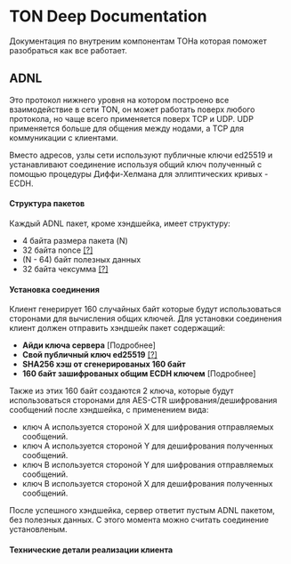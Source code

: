 # TON Deep Documentation
Документация по внутреним компонентам ТОНа которая поможет разобраться как все работает.

## ADNL
Это протокол нижнего уровня на котором построено все взаимодействие в сети TON, он может работать поверх любого протокола, но чаще всего применяется поверх TCP и UDP. UDP применяется больше для общения между нодами, а TCP для коммуникации с клиентами.

Вместо адресов, узлы сети используют публичные ключи ed25519 и устанавливают соединение используя общий ключ полученный с помощью процедуры Диффи-Хелмана для эллиптических кривых - ECDH.

#### Структура пакетов
Каждый ADNL пакет, кроме хэндшейка, имеет структуру:
* 4 байта размера пакета (N)
* 32 байта nonce [[?]](## "Случайные байты, нужны для защиты от атак на чексумму")
* (N - 64) байт полезных данных
* 32 байта чексумма [[?]](## "SHA256 от nonce + полезных данных")

#### Установка соединения
Клиент генерирует 160 случайных байт которые будут использоваться сторонами для вычисления общих ключей. 
Для установки соединения клиент должен отправить хэндшейк пакет содержащий:
* **Айди ключа сервера** [Подробнее]
* **Свой публичный ключ ed25519** [[?]](## "Можно генерировать новую пару на каждое соединение")
* **SHA256 хэш от сгенерированых 160 байт**
* **160 байт зашифрованых общим ECDH ключем** [Подробнее]

Также из этих 160 байт создаются 2 ключа, которые будут использоваться сторонами для AES-CTR шифрования/дешифрования сообщений после хэндшейка, с применением вида:

* ключ A используется стороной X для шифрования отправляемых сообщений.
* ключ A используется стороной Y для дешифрования полученных сообщений.
* ключ B используется стороной Y для шифрования отправляемых сообщений.
* ключ B используется стороной X для дешифрования полученных сообщений.

После успешного хэндшейка, сервер ответит пустым ADNL пакетом, без полезных данных. С этого момента можно считать соединение установленым.



#### Технические детали реализации клиента
